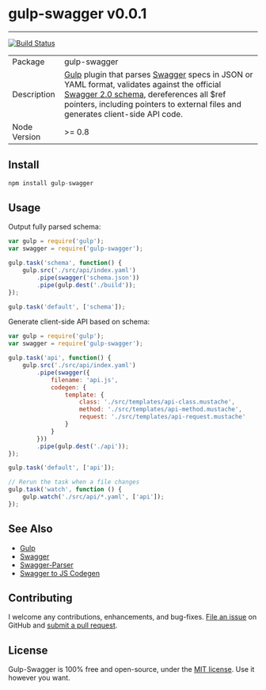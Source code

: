 # gulp-swagger v0.0.1
--------------------------
[![Build Status](https://travis-ci.org/gersongoulart/gulp-swagger.png)](https://travis-ci.org/gersongoulart/gulp-swagger)

<!--
[![Build Status](https://img.shields.io/travis/gersongoulart/gulp-swagger.svg)](https://travis-ci.org/gersongoulart/gulp-swagger)
[![Dependencies](https://img.shields.io/david/bigstickcarpet/swagger-parser.svg)](https://david-dm.org/bigstickcarpet/swagger-parser)
[![Code Climate Score](https://img.shields.io/codeclimate/github/gersongoulart/gulp-swagger.svg)](https://codeclimate.com/github/gersongoulart/gulp-swagger)
[![Codacy Score](http://img.shields.io/codacy/6d686f916836433b9c013379fbe1052c.svg)](https://www.codacy.com/public/jamesmessinger/swagger-parser)
[![Coverage Status](https://img.shields.io/coveralls/gersongoulart/gulp-swagger.svg)](https://coveralls.io/r/gersongoulart/gulp-swagger)

[![Downloads](https://img.shields.io/npm/dm/swagger-parser.svg)](https://www.npmjs.com/package/swagger-parser)
[![npm](http://img.shields.io/npm/v/swagger-parser.svg)](https://www.npmjs.com/package/swagger-parser)
[![Bower](http://img.shields.io/bower/v/swagger-parser.svg)](#bower)
[![License](https://img.shields.io/npm/l/swagger-parser.svg)](LICENSE)
-->

| | |
| ----------- | ------------ |
| Package     | gulp-swagger |
| Description | [Gulp][gulp] plugin that parses [Swagger][swagger] specs in JSON or YAML format, validates against the official [Swagger 2.0 schema][swagger2spec], dereferences all $ref pointers, including pointers to external files and generates client-side API code. |
| Node Version | >= 0.8 |

Install
--------------------------

```js
npm install gulp-swagger
```

Usage
--------------------------

Output fully parsed schema:

```js
var gulp = require('gulp');
var swagger = require('gulp-swagger');

gulp.task('schema', function() {
    gulp.src('./src/api/index.yaml')
        .pipe(swagger('schema.json'))
        .pipe(gulp.dest('./build'));
});

gulp.task('default', ['schema']);
```

Generate client-side API based on schema:

```js
var gulp = require('gulp');
var swagger = require('gulp-swagger');

gulp.task('api', function() {
    gulp.src('./src/api/index.yaml')
        .pipe(swagger({
            filename: 'api.js',
            codegen: {
                template: {
                    class: './src/templates/api-class.mustache',
                    method: './src/templates/api-method.mustache',
                    request: './src/templates/api-request.mustache'
                }
            }
        }))
        .pipe(gulp.dest('./api'));
});

gulp.task('default', ['api']);

// Rerun the task when a file changes
gulp.task('watch', function () {
    gulp.watch('./src/api/*.yaml', ['api']);
});
```

See Also
--------------------------

- [Gulp][gulp]
- [Swagger][swagger]
- [Swagger-Parser][swagger-parser]
- [Swagger to JS Codegen][swagger-js-codegen]

Contributing
--------------------------
I welcome any contributions, enhancements, and bug-fixes. [File an issue](https://github.com/gersongoulart/gulp-swagger/issues) on GitHub and [submit a pull request](https://github.com/gersongoulart/gulp-swagger/pulls).

License
--------------------------
Gulp-Swagger is 100% free and open-source, under the [MIT license](LICENSE). Use it however you want.

[gulp]: http://github.com/gulpjs/gulp
[swagger]: http://swagger.io
[swagger2spec]: https://github.com/swagger-api/swagger-spec/blob/master/versions/2.0.md
[swagger-parser]: https://github.com/gersongoulart/gulp-swagger
[swagger-js-codegen]: https://github.com/wcandillon/swagger-js-codegen
